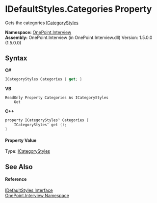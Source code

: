 # IDefaultStyles.Categories Property 
 

Gets the categories <a href="T_OnePoint_Interview_ICategoryStyles">ICategoryStyles</a>

**Namespace:**&nbsp;<a href="N_OnePoint_Interview">OnePoint.Interview</a><br />**Assembly:**&nbsp;OnePoint.Interview (in OnePoint.Interview.dll) Version: 1.5.0.0 (1.5.0.0)

## Syntax

**C#**<br />
``` C#
ICategoryStyles Categories { get; }
```

**VB**<br />
``` VB
ReadOnly Property Categories As ICategoryStyles
	Get
```

**C++**<br />
``` C++
property ICategoryStyles^ Categories {
	ICategoryStyles^ get ();
}
```


#### Property Value
Type: <a href="T_OnePoint_Interview_ICategoryStyles">ICategoryStyles</a>

## See Also


#### Reference
<a href="T_OnePoint_Interview_IDefaultStyles">IDefaultStyles Interface</a><br /><a href="N_OnePoint_Interview">OnePoint.Interview Namespace</a><br />